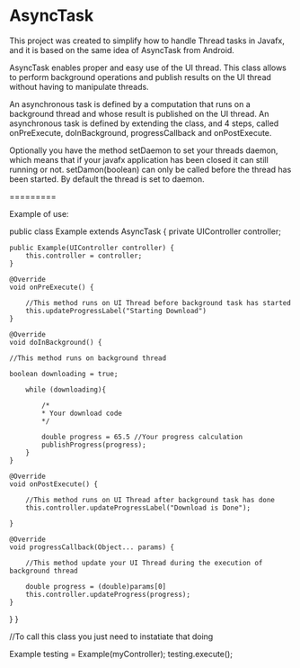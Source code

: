 AsyncTask
=========

This project was created to simplify how to handle Thread tasks in Javafx, and it is based on the same idea of AsyncTask from Android.

AsyncTask enables proper and easy use of the UI thread. This class allows to perform background operations and publish results on the UI thread without having to manipulate threads.

An asynchronous task is defined by a computation that runs on a background thread and whose result is published on the UI thread. An asynchronous task is defined by extending the class, and 4 steps, called onPreExecute, doInBackground, progressCallback and onPostExecute.

Optionally you have the method setDaemon to set your threads daemon, which means that if your javafx application has been closed it can still running or not. setDamon(boolean) can only be called before the thread has been started. By default the thread is set to daemon.

=========

Example of use:

public class Example extends AsyncTask {
    private UIController controller;

    public Example(UIController controller) {
        this.controller = controller;
    }

    @Override
    void onPreExecute() {
    
        //This method runs on UI Thread before background task has started
        this.updateProgressLabel("Starting Download")
    }

    @Override
    void doInBackground() {

    //This method runs on background thread
    
    boolean downloading = true;
    
        while (downloading){
        
            /*
            * Your download code
            */
            
            double progress = 65.5 //Your progress calculation 
            publishProgress(progress);
        }
    }

    @Override
    void onPostExecute() {

        //This method runs on UI Thread after background task has done
        this.controller.updateProgressLabel("Download is Done");

    }

    @Override
    void progressCallback(Object... params) {
    
        //This method update your UI Thread during the execution of background thread
        
        double progress = (double)params[0]
        this.controller.updateProgress(progress);
    }
}
}

//To call this class you just need to instatiate that doing 

Example testing = Example(myController);
testing.execute();
